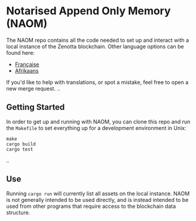 # Notarised Append Only Memory (NAOM)

The NAOM repo contains all the code needed to set up and interact with a local instance of the Zenotta blockchain. 
Other language options can be found here:

- [Française](https://gitlab.com/zenotta/naom/-/blob/master/README.fr.md)
- [Afrikaans](https://gitlab.com/zenotta/naom/-/blob/master/README.af.md)

If you'd like to help with translations, or spot a mistake, feel free to open a new merge request.
..

## Getting Started

In order to get up and running with NAOM, you can clone this repo and run the `Makefile` to set everything up for a 
development environment in Unix:

```
make
cargo build
cargo test
```

..

## Use

Running `cargo run` will currently list all assets on the local instance. NAOM is not generally intended to be 
used directly, and is instead intended to be used from other programs that require access to the blockchain data 
structure.